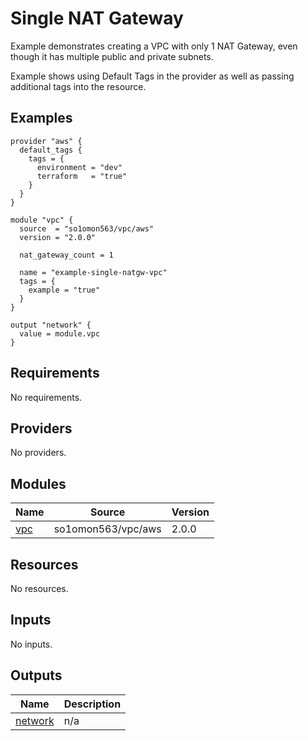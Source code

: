 # Single NAT Gateway

Example demonstrates creating a VPC with only 1 NAT Gateway, even though it has multiple public and private subnets.

Example shows using Default Tags in the provider as well as passing additional tags into the resource.
<!-- BEGINNING OF PRE-COMMIT-TERRAFORM DOCS HOOK -->


## Examples

```hcl
provider "aws" {
  default_tags {
    tags = {
      environment = "dev"
      terraform   = "true"
    }
  }
}

module "vpc" {
  source  = "so1omon563/vpc/aws"
  version = "2.0.0"

  nat_gateway_count = 1

  name = "example-single-natgw-vpc"
  tags = {
    example = "true"
  }
}

output "network" {
  value = module.vpc
}
```

## Requirements

No requirements.

## Providers

No providers.

## Modules

| Name | Source | Version |
|------|--------|---------|
| <a name="module_vpc"></a> [vpc](#module\_vpc) | so1omon563/vpc/aws | 2.0.0 |

## Resources

No resources.

## Inputs

No inputs.

## Outputs

| Name | Description |
|------|-------------|
| <a name="output_network"></a> [network](#output\_network) | n/a |


<!-- END OF PRE-COMMIT-TERRAFORM DOCS HOOK -->
